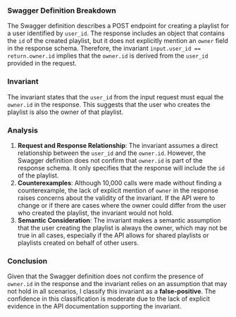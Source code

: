 ### Swagger Definition Breakdown
The Swagger definition describes a POST endpoint for creating a playlist for a user identified by `user_id`. The response includes an object that contains the `id` of the created playlist, but it does not explicitly mention an `owner` field in the response schema. Therefore, the invariant `input.user_id == return.owner.id` implies that the `owner.id` is derived from the `user_id` provided in the request.

### Invariant
The invariant states that the `user_id` from the input request must equal the `owner.id` in the response. This suggests that the user who creates the playlist is also the owner of that playlist.

### Analysis
1. **Request and Response Relationship**: The invariant assumes a direct relationship between the `user_id` and the `owner.id`. However, the Swagger definition does not confirm that `owner.id` is part of the response schema. It only specifies that the response will include the `id` of the playlist.
2. **Counterexamples**: Although 10,000 calls were made without finding a counterexample, the lack of explicit mention of `owner` in the response raises concerns about the validity of the invariant. If the API were to change or if there are cases where the owner could differ from the user who created the playlist, the invariant would not hold.
3. **Semantic Consideration**: The invariant makes a semantic assumption that the user creating the playlist is always the owner, which may not be true in all cases, especially if the API allows for shared playlists or playlists created on behalf of other users.

### Conclusion
Given that the Swagger definition does not confirm the presence of `owner.id` in the response and the invariant relies on an assumption that may not hold in all scenarios, I classify this invariant as a **false-positive**. The confidence in this classification is moderate due to the lack of explicit evidence in the API documentation supporting the invariant.
